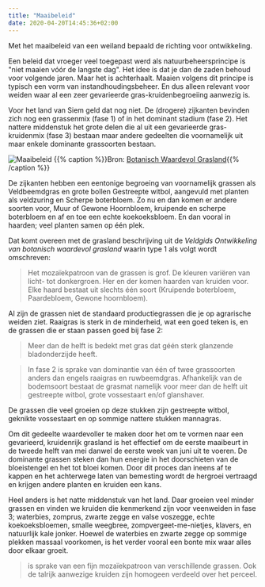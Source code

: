 ```yaml
---
title: "Maaibeleid"
date: 2020-04-20T14:45:36+02:00
---
```


Met het maaibeleid van een weiland bepaald de richting voor ontwikkeling. 

Een beleid dat vroeger veel toegepast werd als natuurbeheersprincipe is "niet maaien vóór de langste dag".
Het idee is dat je dan de zaden behoud voor volgende jaren. 
Maar het is achterhaalt. Maaien volgens dit principe is typisch een vorm van instandhoudingsbeheer. 
En dus alleen relevant voor weiden waar al een zeer gevarieerde gras-kruidenbegroeiing aanwezig is.

Voor het land van Siem geld dat nog niet. 
De (drogere) zijkanten bevinden zich nog een grassenmix (fase 1) of in het dominant stadium (fase 2). 
Het nattere middenstuk het grote delen die al uit een gevarieerde gras-kruidenmix (fase 3) bestaan maar andere gedeelten 
die voornamelijk uit maar enkele dominante grassoorten bestaan. 

![Maaibeleid](/images/maaibeleid.png)
{{% caption %}}Bron: [Botanisch Waardevol Grasland](https://library.wur.nl/WebQuery/groenekennis/921338){{% /caption %}}

De zijkanten hebben een eentonige begroeing van voornamelijk grassen als Veldbeemdgras en grote bollen Gestreepte witbol, 
aangevuld met planten als veldzuring en Scherpe boterbloem. 
Zo nu en dan komen er andere soorten voor, Muur of Gewone Hoornbloem, kruipende en scherpe boterbloem en 
 af en toe een echte koekoeksbloem. En dan vooral in haarden; veel planten samen op één plek.

Dat komt overeen met de grasland beschrijving uit de _Veldgids Ontwikkeling van botanisch waardevol grasland_ 
waarin type 1 als volgt wordt omschreven:

> Het mozaïekpatroon van de grassen is grof. De kleuren variëren van licht- tot donkergroen.
Her en der komen haarden van kruiden voor. Elke haard bestaat uit slechts één soort
(Kruipende boterbloem, Paardebloem, Gewone hoornbloem).

Al zijn de grassen niet de standaard productiegrassen die je op agrarische weiden ziet. 
Raaigras is sterk in de minderheid, wat een goed teken is, en de grassen die er staan passen goed bij fase 2:

> Meer dan de helft is bedekt met gras dat géén sterk glanzende bladonderzijde heeft.

> In fase 2 is sprake van dominantie van één of twee grassoorten anders dan engels raaigras
  en ruwbeemdgras. Afhankelijk van de bodemsoort bestaat de grasmat namelijk voor meer
  dan de helft uit gestreepte witbol, grote vossestaart en/of glanshaver.

De grassen die veel groeien op deze stukken zijn gestreepte witbol, geknikte vossestaart en 
op sommige nattere stukken mannagras.

Om dit gedeelte waardevoller te maken door het om te vormen naar een gevarieerd, 
kruidenrijk grasland is het effectief om de eerste maaibeurt in de tweede helft van mei 
danwel de eerste week van juni uit te voeren. 
De dominante grassen steken dan hun energie in het doorschieten van de bloeistengel en het tot bloei komen.
Door dit proces dan ineens af te kappen en het achterwege laten van bemesting wordt de hergroei vertraagd en krijgen 
andere planten en kruiden een kans. 

Heel anders is het natte middenstuk van het land. Daar groeien veel minder grassen en vinden we kruiden die kenmerkend
zijn voor veenweiden in fase 3; waterbies, zomprus, zwarte zegge en valse voszegge, echte koekoeksbloemen, 
smalle weegbree, zompvergeet-me-nietjes, klavers, en natuurlijk kale jonker. 
Hoewel de waterbies en zwarte zegge op sommige plekken massaal voorkomen, is het verder vooral een bonte mix waar 
alles door elkaar groeit. 

> is sprake van een fijn mozaïekpatroon van verschillende grassen. 
> Ook de talrijk aanwezige kruiden zijn homogeen verdeeld over het perceel.